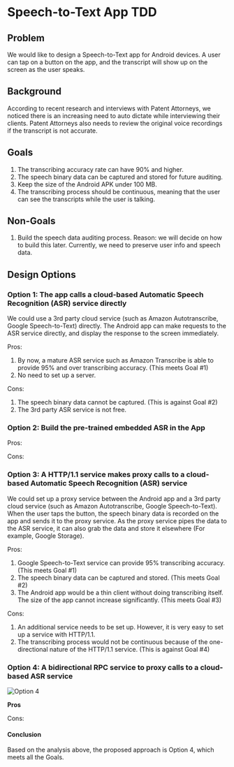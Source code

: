 <!--
Use this template when your project is fairly complex and difficult and you want to focus on choosing an option.
Source: https://medium.com/swlh/a-practical-guide-to-writing-a-software-technical-design-document-c6f4d865ccff
-->

# Speech-to-Text App TDD

## Problem

<!-- Provide a concise description of an issue to be addressed, or a process to be improved upon. -->

We would like to design a Speech-to-Text app for Android devices. A user can tap on a button on the app, and the transcript will show up on the screen as the user speaks.

## Background

<!-- This section paints the context to the reviewers, and clarifies why we need to solve this problem. -->

According to recent research and interviews with Patent Attorneys, we noticed there is an increasing need to auto dictate while interviewing their clients. Patent Attorneys also needs to review the original voice recordings if the transcript is not accurate.

## Goals

<!-- Describe everything you want to achieve with this design. -->

1. The transcribing accuracy rate can have 90% and higher.
2. The speech binary data can be captured and stored for future auditing.
3. Keep the size of the Android APK under 100 MB.
4. The transcribing process should be continuous, meaning that the user can see the transcripts while the user is talking.

## Non-Goals

<!-- Draw boundaries outside which will not be considered. Explain why. -->

1. Build the speech data auditing process. Reason: we will decide on how to build this later. Currently, we need to preserve user info and speech data.

## Design Options

<!-- Pick the most reasonable 3 or 4 options to consider. For each option, describe in detail what the proposed system looks like.  For each option, provide an exhaustive list of pros and cons.  -->

### Option 1: The app calls a cloud-based Automatic Speech Recognition (ASR) service directly

We could use a 3rd party cloud service (such as Amazon Autotranscribe, Google Speech-to-Text) directly. The Android app can make requests to the ASR service directly, and display the response to the screen immediately.

Pros:

1. By now, a mature ASR service such as Amazon Transcribe is able to provide 95% and over transcribing accuracy. (This meets Goal #1)
2. No need to set up a server.

Cons:

1. The speech binary data cannot be captured. (This is against Goal #2)
2. The 3rd party ASR service is not free.

### Option 2: Build the pre-trained embedded ASR in the App

Pros:

Cons:

### Option 3: A HTTP/1.1 service makes proxy calls to a cloud-based Automatic Speech Recognition (ASR) service

We could set up a proxy service between the Android app and a 3rd party cloud service (such as Amazon Autotranscribe, Google Speech-to-Text). When the user taps the button, the speech binary data is recorded on the app and sends it to the proxy service. As the proxy service pipes the data to the ASR service, it can also grab the data and store it elsewhere (For example, Google Storage).

Pros:

1. Google Speech-to-Text service can provide 95% transcribing accuracy. (This meets Goal #1)
2. The speech binary data can be captured and stored. (This meets Goal #2)
3. The Android app would be a thin client without doing transcribing itself. The size of the app cannot increase significantly. (This meets Goal #3)

Cons:

1. An additional service needs to be set up. However, it is very easy to set up a service with HTTP/1.1.
2. The transcribing process would not be continuous because of the one-directional nature of the HTTP/1.1 service. (This is against Goal #4)

### Option 4: A bidirectional RPC service to proxy calls to a cloud-based ASR service

![Option 4](https://miro.medium.com/max/1344/1*07iudFxdWXm_gDGNuwv9kw.jpeg)

**Pros**

Cons:

#### Conclusion

<!-- Based on all the analysis in-depth, you will start to see the best option start to emerge by having more pros or all pros that meet the Goals. The chosen solution can also have cons, which are often not deal breakers for the decision. In this section, we can also add what we will do to mitigate the cons of the chosen option. -->

Based on the analysis above, the proposed approach is Option 4, which meets all the Goals.
